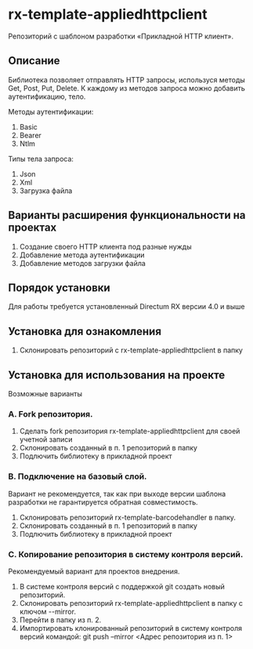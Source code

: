 # rx-template-appliedhttpclient
Репозиторий с шаблоном разработки «Прикладной HTTP клиент».

## Описание
Библиотека позволяет отправлять HTTP запросы, используся методы Get, Post, Put, Delete. К каждому из методов запроса можно добавить аутентификацию, тело. 

Методы аутентификации: 
1. Basic
2. Bearer
3. Ntlm

Типы тела запроса:
1. Json
2. Xml
3. Загрузка файла 

## Варианты расширения функциональности на проектах
1. Создание своего HTTP клиента под разные нужды
2. Добавление метода аутентификации
3. Добавление методов загрузки файла 

## Порядок установки
Для работы требуется установленный Directum RX версии 4.0 и выше

## Установка для ознакомления
1. Склонировать репозиторий с rx-template-appliedhttpclient в папку

## Установка для использования на проекте
Возможные варианты

### A. Fork репозитория.
1. Сделать fork репозитория rx-template-appliedhttpclient для своей учетной записи
2. Склонировать созданный в п. 1 репозиторий в папку
3. Подлючить библиотеку в прикладной проект

### B. Подключение на базовый слой.
Вариант не рекомендуется, так как при выходе версии шаблона разработки не гарантируется обратная совместимость.
1. Склонировать репозиторий rx-template-barcodehandler в папку.
2. Склонировать созданный в п. 1 репозиторий в папку
3. Подлючить библиотеку в прикладной проект

### C. Копирование репозитория в систему контроля версий.
Рекомендуемый вариант для проектов внедрения.
1. В системе контроля версий с поддержкой git создать новый репозиторий.
2. Склонировать репозиторий rx-template-appliedhttpclient в папку с ключом --mirror.
3. Перейти в папку из п. 2.
4. Импортировать клонированный репозиторий в систему контроля версий командой:
git push –mirror <Адрес репозитория из п. 1>
